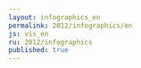 ```yaml
---
layout: infographics_en
permalink: 2012/infographics/en
js: vis_en
ru: 2012/infographics
published: true
---
```

